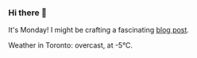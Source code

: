 ### Hi there :wave:

It's Monday! I might be crafting a fascinating [blog post](https://benjaminwuethrich.dev).

Weather in Toronto: overcast, at -5°C.
